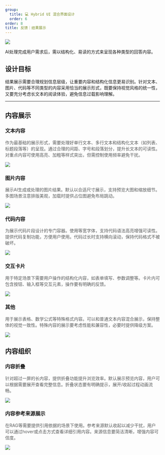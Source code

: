 ```yaml
---
group:
  title: 💻 Hybrid UI 混合界面设计
  order: 6
order: 8
title: 反馈｜结果展示
---
```


![](https://mdn.alipayobjects.com/huamei_iwk9zp/afts/img/A*p4l8Q4Hdix0AAAAAAAAAAAAADgCCAQ/fmt.webp)

AI处理完成用户需求后，需以结构化、易读的方式来呈现各种类型的回答内容。

<h2 id="gV9CN">设计目标</h2>

结果展示需要合理规划信息层级，让重要内容和结构化信息更易识别。针对文本、图片、代码等不同类型的内容采用恰当的展示形式，既要保持视觉风格的统一性，又要充分考虑长文本的阅读体验，避免信息过载影响理解。

---

<h2 id="97eca455">内容展示</h2>

<h3 id="cbc60835">文本内容</h3>

<font style="color:#585A5A;">作为最基础的展示形式，需要处理好单行文本、多行文本和结构化文本（如列表、标题段落等）的呈现。通过合理的间距、字号和段落划分，提升长文本的可读性。对重点内容可使用高亮、加粗等样式突出，但需控制使用频率避免干扰。</font>

![](https://mdn.alipayobjects.com/huamei_iwk9zp/afts/img/A*c_8JTrMpRJ8AAAAAAAAAAAAADgCCAQ/fmt.webp)

<h3 id="W5Mk0">图片内容</h3>

<font style="color:#585A5A;">展示AI生成或处理的图片结果。默认以合适尺寸展示，支持预览大图和缩放细节。多图场景注意排版美观，加载时提供占位图避免布局跳动。</font>

![](https://mdn.alipayobjects.com/huamei_iwk9zp/afts/img/A*S8ljSJ-V6YIAAAAAAAAAAAAADgCCAQ/fmt.webp)

<h3 id="a47dfedc">代码内容</h3>

<font style="color:#585A5A;">为展示代码片段设计的专门容器。使用等宽字体，支持代码语法高亮增强可读性。提供代码复制功能，方便用户使用。代码过长时支持横向滚动，保持代码格式不被破坏。</font>

![](https://mdn.alipayobjects.com/huamei_iwk9zp/afts/img/A*io9ISYEQJ_sAAAAAAAAAAAAADgCCAQ/fmt.webp)

<h3 id="f78805eb">交互卡片</h3>

<font style="color:#585A5A;">用于特定场景下需要用户操作的结构化内容，如表单填写、参数调整等。卡片内可包含按钮、输入框等交互元素，操作要有明确的反馈。</font>

![](https://mdn.alipayobjects.com/huamei_iwk9zp/afts/img/A*5TshRpA9w_4AAAAAAAAAAAAADgCCAQ/fmt.webp)

<h3 id="fk1V9">其他</h3>

<font style="color:#585A5A;">用于展示表格、数学公式等特殊格式内容。可以和普通文本内容混合展示，保持整体的视觉一致性。特殊内容的展示要考虑性能和兼容性，必要时提供降级方案。</font>

![](https://mdn.alipayobjects.com/huamei_iwk9zp/afts/img/A*-MuHQo41bPYAAAAAAAAAAAAADgCCAQ/fmt.webp)

<h2 id="tr41H">内容组织</h2>

<h3 id="407ae7df">内容折叠</h3>

<font style="color:#585A5A;">针对超过一屏的长内容，提供折叠功能提升浏览效率。默认展示预览内容，用户可以根据需要展开查看完整信息。折叠状态要有明确提示，展开/收起过程动画流畅。</font>

![](https://mdn.alipayobjects.com/huamei_iwk9zp/afts/img/A*VhKkQ78jX0MAAAAAAAAAAAAADgCCAQ/fmt.webp)

<h3 id="I7JpE">内容参考来源展示</h3>

<font style="color:#585A5A;">在RAG等需要提供引用依据的场景下使用。参考来源默认收起以减少干扰，用户可以通过hover或点击方式查看详细引用内容。来源信息要简洁清晰，增强内容可信度。</font>

![](https://mdn.alipayobjects.com/huamei_iwk9zp/afts/img/A*L5sWQ6w_qjoAAAAAAAAAAAAADgCCAQ/fmt.webp)
